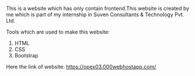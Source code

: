 This is a website which has only contain frontend.This website is created by me which is part of my internship in Suven Consultants & Technology Pvt. Ltd.

Tools which are used to make this website:

1) HTML
2) CSS
3) Bootstrap

Here the link of website: 	https://opex03.000webhostapp.com/
